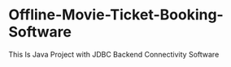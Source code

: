 # Offline-Movie-Ticket-Booking-Software
This Is Java Project with JDBC Backend Connectivity Software
